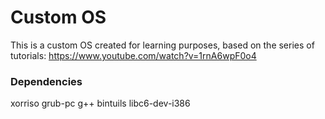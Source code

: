 # Custom OS

This is a custom OS created for learning purposes, based on the series of tutorials:
https://www.youtube.com/watch?v=1rnA6wpF0o4

### Dependencies
xorriso
grub-pc
g++
bintuils
libc6-dev-i386
